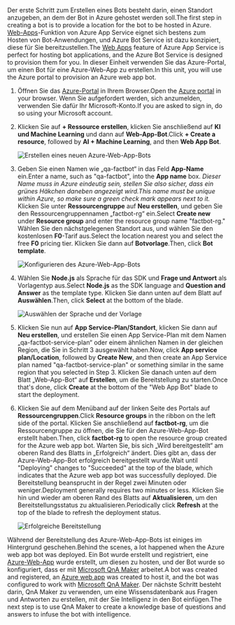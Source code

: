 <span data-ttu-id="c0976-101">Der erste Schritt zum Erstellen eines Bots besteht darin, einen Standort anzugeben, an dem der Bot in Azure gehostet werden soll.</span><span class="sxs-lookup"><span data-stu-id="c0976-101">The first step in creating a bot is to provide a location for the bot to be hosted in Azure.</span></span> <span data-ttu-id="c0976-102">[Web-Apps](https://azure.microsoft.com/services/app-service/web/)-Funktion von Azure App Service eignet sich bestens zum Hosten von Bot-Anwendungen, und Azure Bot Service ist dazu konzipiert, diese für Sie bereitzustellen.</span><span class="sxs-lookup"><span data-stu-id="c0976-102">The [Web Apps](https://azure.microsoft.com/services/app-service/web/) feature of Azure App Service is perfect for hosting bot applications, and the Azure Bot Service is designed to provision them for you.</span></span> <span data-ttu-id="c0976-103">In dieser Einheit verwenden Sie das Azure-Portal, um einen Bot für eine Azure-Web-App zu erstellen.</span><span class="sxs-lookup"><span data-stu-id="c0976-103">In this unit, you will use the Azure portal to provision an Azure web app bot.</span></span>

1. <span data-ttu-id="c0976-104">Öffnen Sie das [Azure-Portal](https://portal.azure.com/?azure-portal=true) in Ihrem Browser.</span><span class="sxs-lookup"><span data-stu-id="c0976-104">Open the [Azure portal](https://portal.azure.com/?azure-portal=true) in your browser.</span></span> <span data-ttu-id="c0976-105">Wenn Sie aufgefordert werden, sich anzumelden, verwenden Sie dafür Ihr Microsoft-Konto.</span><span class="sxs-lookup"><span data-stu-id="c0976-105">If you are asked to sign in, do so using your Microsoft account.</span></span>

1. <span data-ttu-id="c0976-106">Klicken Sie auf **+ Ressource erstellen**, klicken Sie anschließend auf **KI und Machine Learning** und dann auf **Web-App-Bot**.</span><span class="sxs-lookup"><span data-stu-id="c0976-106">Click **+ Create a resource**, followed by **AI + Machine Learning**, and then **Web App Bot**.</span></span>
 
    ![Erstellen eines neuen Azure-Web-App-Bots](../media-draft/2-new-bot-service.png)

1. <span data-ttu-id="c0976-108">Geben Sie einen Namen wie „qa-factbot“ in das Feld **App-Name** ein.</span><span class="sxs-lookup"><span data-stu-id="c0976-108">Enter a name, such as "qa-factbot", into the **App name** box.</span></span> <span data-ttu-id="c0976-109">*Dieser Name muss in Azure eindeutig sein, stellen Sie also sicher, dass ein grünes Häkchen daneben angezeigt wird.*</span><span class="sxs-lookup"><span data-stu-id="c0976-109">*This name must be unique within Azure, so make sure a green check mark appears next to it.*</span></span> <span data-ttu-id="c0976-110">Klicken Sie unter **Ressourcengruppe** auf **Neu erstellen**, und geben Sie den Ressourcengruppennamen „factbot-rg“ ein.</span><span class="sxs-lookup"><span data-stu-id="c0976-110">Select **Create new** under **Resource group** and enter the resource group name "factbot-rg."</span></span> <span data-ttu-id="c0976-111">Wählen Sie den nächstgelegenen Standort aus, und wählen Sie den kostenlosen **F0**-Tarif aus.</span><span class="sxs-lookup"><span data-stu-id="c0976-111">Select the location nearest you and select the free **F0** pricing tier.</span></span> <span data-ttu-id="c0976-112">Klicken Sie dann auf **Botvorlage**.</span><span class="sxs-lookup"><span data-stu-id="c0976-112">Then, click **Bot template**.</span></span>

    ![Konfigurieren des Azure-Web-App-Bots](../media-draft/2-portal-start-bot-creation.png)

1. <span data-ttu-id="c0976-114">Wählen Sie **Node.js** als Sprache für das SDK und **Frage und Antwort** als Vorlagentyp aus.</span><span class="sxs-lookup"><span data-stu-id="c0976-114">Select **Node.js** as the SDK language and **Question and Answer** as the template type.</span></span> <span data-ttu-id="c0976-115">Klicken Sie dann unten auf dem Blatt auf **Auswählen**.</span><span class="sxs-lookup"><span data-stu-id="c0976-115">Then, click **Select** at the bottom of the blade.</span></span>   
  
    ![Auswählen der Sprache und der Vorlage](../media-draft/2-portal-select-template.png)

1. <span data-ttu-id="c0976-117">Klicken Sie nun auf **App Service-Plan/Standort**, klicken Sie dann auf **Neu erstellen**, und erstellen Sie einen App Service-Plan mit dem Namen „qa-factbot-service-plan“ oder einem ähnlichen Namen in der gleichen Region, die Sie in Schritt 3 ausgewählt haben.</span><span class="sxs-lookup"><span data-stu-id="c0976-117">Now, click **App service plan/Location**, followed by **Create New**, and then create an App Service plan named "qa-factbot-service-plan" or something similar in the same region that you selected in Step 3.</span></span> <span data-ttu-id="c0976-118">Klicken Sie danach unten auf dem Blatt „Web-App-Bot“ auf **Erstellen**, um die Bereitstellung zu starten.</span><span class="sxs-lookup"><span data-stu-id="c0976-118">Once that's done, click **Create** at the bottom of the "Web App Bot" blade to start the deployment.</span></span> 

1. <span data-ttu-id="c0976-119">Klicken Sie auf dem Menüband auf der linken Seite des Portals auf **Ressourcengruppen**.</span><span class="sxs-lookup"><span data-stu-id="c0976-119">Click **Resource groups** in the ribbon on the left side of the portal.</span></span> <span data-ttu-id="c0976-120">Klicken Sie anschließend auf **factbot-rg**, um die Ressourcengruppe zu öffnen, die Sie für den Azure-Web-App-Bot erstellt haben.</span><span class="sxs-lookup"><span data-stu-id="c0976-120">Then, click **factbot-rg** to open the resource group created for the Azure web app bot.</span></span> <span data-ttu-id="c0976-121">Warten Sie, bis sich „Wird bereitgestellt“ am oberen Rand des Blatts in „Erfolgreich“ ändert. Dies gibt an, dass der Azure-Web-App-Bot erfolgreich bereitgestellt wurde.</span><span class="sxs-lookup"><span data-stu-id="c0976-121">Wait until "Deploying" changes to "Succeeded" at the top of the blade, which indicates that the Azure web app bot was successfully deployed.</span></span> <span data-ttu-id="c0976-122">Die Bereitstellung beansprucht in der Regel zwei Minuten oder weniger.</span><span class="sxs-lookup"><span data-stu-id="c0976-122">Deployment generally requires two minutes or less.</span></span> <span data-ttu-id="c0976-123">Klicken Sie hin und wieder am oberen Rand des Blatts auf **Aktualisieren**, um den Bereitstellungsstatus zu aktualisieren.</span><span class="sxs-lookup"><span data-stu-id="c0976-123">Periodically click **Refresh** at the top of the blade to refresh the deployment status.</span></span>

    ![Erfolgreiche Bereitstellung](../media-draft/2-deployment-succeeded.png)
  
<span data-ttu-id="c0976-125">Während der Bereitstellung des Azure-Web-App-Bots ist einiges im Hintergrund geschehen.</span><span class="sxs-lookup"><span data-stu-id="c0976-125">Behind the scenes, a lot happened when the Azure web app bot was deployed.</span></span> <span data-ttu-id="c0976-126">Ein Bot wurde erstellt und registriert, eine [Azure-Web-App](https://azure.microsoft.com/services/app-service/web/) wurde erstellt, um diesen zu hosten, und der Bot wurde so konfiguriert, dass er mit [Microsoft QnA Maker](https://www.qnamaker.ai/) arbeitet.</span><span class="sxs-lookup"><span data-stu-id="c0976-126">A bot was created and registered, an [Azure web app](https://azure.microsoft.com/services/app-service/web/) was created to host it, and the bot was configured to work with [Microsoft QnA Maker](https://www.qnamaker.ai/).</span></span> <span data-ttu-id="c0976-127">Der nächste Schritt besteht darin, QnA Maker zu verwenden, um eine Wissensdatenbank aus Fragen und Antworten zu erstellen, mit der Sie Intelligenz in den Bot einfügen.</span><span class="sxs-lookup"><span data-stu-id="c0976-127">The next step is to use QnA Maker to create a knowledge base of questions and answers to infuse the bot with intelligence.</span></span>